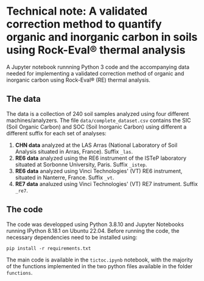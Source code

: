 # Technical note: A validated correction method to quantify organic and inorganic carbon in soils using Rock-Eval® thermal analysis

A Jupyter notebook runnning Python 3 code and the accompanying data needed for implementing a validated correction method of organic and inorganic carbon using Rock-Eval® (RE) thermal analysis.

## The data

The data is a collection of 240 soil samples analyzed using four different machines/analyzers. The file `data/complete_dataset.csv` contains the SIC (Soil Organic Carbon) and SOC (Soil Inorganic Carbon) using different a different suffix for each set of analyses:

1. **CHN data** analyzed at the LAS Arras (National Laboratory of Soil Analysis situated in Arras, France). Suffix `_las`.
2. **RE6 data** analyzed using the RE6 instrument of the ISTeP laboratory situated at Sorbonne University, Paris. Suffix `_istep`.
3. **RE6 data** analyzed using Vinci Technologies' (VT) RE6 instrument, situated in Nanterre, France. Suffix `_vt`.
4. **RE7 data** analuzed using Vinci Technologies' (VT) RE7 instrument. Suffix `_re7`.

## The code

The code was developped using Python 3.8.10 and Jupyter Notebooks running IPython 8.18.1 on Ubuntu 22.04.
Before running the code, the necessary dependencies need to be installed using:

`pip install -r requirements.txt`

The main code is available in the `tictoc.ipynb` notebook, with the majority of the functions implemented in the two python files available in the folder `functions`. 